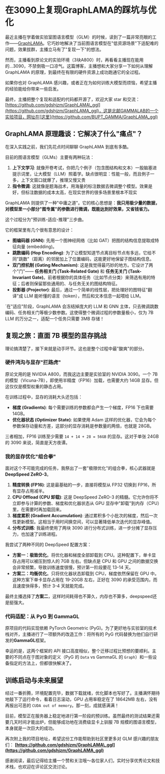 # 在3090上复现GraphLAMA的踩坑与优化

最近主播在学着做实验室图语言模型（GLM）的时候，读到了一篇非常亮眼的工作——[GraphLAMA](https://arxiv.org/abs/2405.18439)。它巧妙地解决了当前图语言模型在"低资源场景"下适配难的问题，效果拔群，主播立马有了"复现一下"的想法。

然而，主播看到原论文的实验环境（3块A800）时，再看看主播现在能用的...3090，不禁倒吸一口凉气。这篇博客，主播想和大家分享一下如何从理解 GraphLAMA 的原理，到最终在有限的硬件资源上成功跑通它的全过程。

如果你也对 GraphLAMA 感兴趣，或者正在为如何训练大模型而烦恼，希望主播的经验能给你带来一些启发。

最终，主播把整个复现和适配的代码都开源了，欢迎大家 star 和交流：[https://github.com/gdshjzm/GraphLAMA\_ggl](https://github.com/gdshjzm/GraphLAMA_ggl)，这是北邮GAMMALAB的一个实验项目，网址在[这里](https://github.com/BUPT_GAMMA/GraphLAMA_ggl)

## GraphLAMA 原理趣谈：它解决了什么"痛点"？

在深入实践之前，我们先花点时间聊聊 GraphLAMA 到底有多酷。

目前的图语言模型（GLMs）主要有两种玩法：

1. **上下文学习**: 就像开卷考试，你把几个例子（包含图结构和文本）一股脑塞进提示词里，让大模型（LLM）照着学。缺点很明显：性能一般，而且例子一多，上下文窗口就爆了，推理又慢又贵
2. **指令微调**: 这就像是题海战术，用海量的标注数据去微调整个模型。效果是好，但标注数据的成本太高，在现实世界的很多场景里根本不现实

GraphLAMA 则提供了一种"中庸之道"。它的核心思想是：**我只用极少量的数据，对模型里一小部分"图专属"的参数进行微调，既能达到好效果，又省钱省力。**

这个过程分为"预训练-适应-推理"三步曲。

它的框架里有几个很有意思的设计：

  * **图编码器 (GNN)**: 先用一个图神经网络（比如 GAT）把图的结构信息提取成特征向量 (embedding)。
  * **跳数编码 (Hop Encoding)**: 为了让模型知道节点离目标节点有多远，它给不同"跳数"（距离）的邻居加上了位置编码，这能更好地保留子图结构信息。  
  * **双门控机制 (Gating Mechanism)**: 这是我觉得最巧妙的地方。它设计了两个"门"—— **任务相关门 (Task-Related Gate)** 和 **任务无关门 (Task-Invariant Gate)**。前者根据你的具体任务（比如节点分类）来筛选有用的特征；后者则保留那些通用的、与任务无关的图结构特征。
  * **投影器 (Projector)**: 最后，通过一个简单的线性层，把处理好的图特征"翻译"成 LLM 能听懂的语言（token），然后和文本信息一起喂给 LLM。

`在"适应"阶段，GraphLAMA 会冻结掉庞大的 LLM 和 GNN 主体，只去微调跳数编码、任务相关门等极少数参数。这使得整个微调过程的参数量极小，仅为 7B LLM 的万分之一，适配一个任务只需要 3MB 存储！

## 复现之旅：直面 7B 模型的显存挑战

理论搞清楚了，接下来就是动手环节。这也是整个过程中最"酸爽"的部分。

### 硬件鸿沟与显存"拦路虎"

原论文用的是 NVIDIA A800，而我这边主要是实验室的 NVIDIA 3090。一个 7B 的模型（Vicuna-7B），即使用半精度（FP16）加载，也需要大约 14GB 显存。但这仅仅是模型权重的静态占用。

在训练过程中，显存的消耗大头还包括：

  * **梯度 (Gradients)**: 每个需要训练的参数都会产生一个梯度，FP16 下也需要 14GB。
  * **优化器状态 (Optimizer State)**: 如果使用 Adam 这样的优化器，它会为每个参数保存动量和方差，这部分的显存消耗是参数量的两倍，也就是 28GB。

三者相加，FP16 训练至少需要 `14 + 14 + 28 = 56GB` 的显存。这对于单张 24GB 的 3090 来说，简直是天方夜谭。

### 我的显存优化"组合拳"

面对这个不可能完成的任务，我祭出了一套"极限优化"的组合拳，核心武器就是 **DeepSpeed ZeRO-3**。

1.  **精度转换 (FP16)**: 这是最基础的一步，直接将模型从 FP32 切换到 FP16，所有显存占用减半。
2.  **CPU Offload (CPU 卸载)**: 这是 DeepSpeed ZeRO-3 的精髓。它允许你将不立即参与计算的参数、梯度和优化器状态从 GPU 显存中"卸载"到内存（CPU）里，在需要时再加载回来。
3.  **梯度累积 (Gradient Accumulation)**: 通过累积多个小批次的梯度，然后一次性更新模型。这相当于用时间换空间，可以显著降低单次迭代的显存峰值。
4.  **分布式训练**: 我最终使用了两块 3090 进行分布式训练，进一步分摊了显存压力，也加速了训练进程。

我尝试了两种不同的 DeepSpeed 配置方案：

  * **方案一：极致优化**。将优化器和梯度全部卸载到 CPU。这种配置下，单卡显存占用可以被压到惊人的 7GB 左右。但缺点是 CPU 和 GPU 之间的数据交换会非常频繁，导致训练速度很慢，预计第一阶段要花 13-14 天。
  * **方案二：均衡优化**。只将优化器状态卸载到 CPU，梯度依然保留在 GPU 中。这种方案下单卡显存占用在 19-20GB 左右，正好在 3090 的承受范围内，而且速度快得多，预计 3-4 天就能完成。

最终主播选择了**方案二**，这样时间耗得也不算久，内存也不算多，deepspeed还是挺强大。

### 代码适配：从 PyG 到 GammaGL

原项目的代码实现依赖 PyTorch Geometric (PyG)。为了更好地与实验室的技术栈对齐，主播进行了一项额外的改造工作：将所有的 PyG 代码替换为他们自行研发的**GammaGL**框架。

幸运的是，这两个框架的 API 接口高度相似，整个迁移过程比预想的要顺利。主要的不同点在于图对象的定义（PyG 的 `Data` vs GammaGL 的 `Graph`）和一些设备指定的方法上，但都很快解决了。

## 训练启动与未来展望

经过一番折腾，环境配置完毕，数据下载就绪，优化脚本也写好了。主播满怀期待地敲下了运行命令，看着日志滚动，GPU 占用率稳定在了 18642MB 左右，没有再报出可恶的 `CUDA out of memory`。那一刻，成就感满满！

目前，模型正在服务器上稳定地进行第一阶段的预训练。虽然最终的测试结果还需要几天时间才能出炉，但能够成功地在消费级显卡上驯服 7B 规模的图语言模型，本身就是一次巨大的成功。

再次附上我的项目地址，希望这份工作能帮助到社区里更多对 GLM 感兴趣的朋友们：
**[https://github.com/gdshjzm/GraphLAMA\_ggl](https://github.com/gdshjzm/GraphLAMA_ggl)**

感谢阅读，最后记得给主播一个赞和关注哦～各位家人们，实时分享优秀论文和技术栈，也欢迎在评论区交流讨论。
